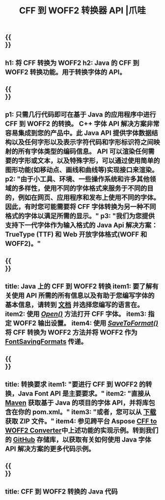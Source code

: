 ﻿---
translation: true
template: /_templates/conversion-child-java.md
title: CFF 到 WOFF2 转换器 API |爪哇
description: 在 Windows 和 Linux 上使用 Java API 将 CFF 转换为 WOFF。将此原生 CFF 到 WOFF 字体转换功能集成到您自己的解决方案中。
keywords: cff to woff2 java api, cff2woff2 java解决方案, cff to woff2 java
url: /java/conversion/cff-to-woff2/
family: font
platformtag: java
feature: conversion
otherformats: TTF WOFF
---

{{<section banner>}}
---
h1: 将 CFF 转换为 WOFF2
h2: Java 的 CFF 到 WOFF2 转换功能。用于转换字体的 API。
---

{{<section overview>}}
---
p1: 只需几行代码即可在基于 Java 的应用程序中进行 CFF 到 WOFF2 的转换。 С++ 字体 API 解决方案非常容易集成到您的产品中。此 Java API 提供字体数据结构以及任何字形以及表示字符代码和字形标识符之间映射的所有字体类型的编码信​​息。 API 可以渲染任何需要的字形或文本，以及特殊字形，可以通过使用简单的图形功能(如移动点、画线和曲线等)实现接口来渲染。
p2: "由于小工具、环境、一些操作系统和许多其他领域的多样性，使用不同的字体格式来服务于不同的目的，例如在网页、应用程序和发布上使用不同的字体。因此，有时您可能需要将 CFF 字体转换为另一种不同格式的字体以满足所需的显示。"
p3: "我们为您提供支持下一代字体作为输入格式的 Java Api 解决方案：TrueType (TTF) 和 Web 开放字体格式(WOFF 和 WOFF2)。"
---

{{<section feature1>}}
---
title: Java 上的 CFF 到 WOFF2 转换
item1: 要了解有关使用 API 所需的所有信息以及有助于您编写字体的基本信息，请转到 [文档](https://docs.aspose.com/font/) 并选择您编写的语言在。
item2: 使用 [*Open()*](https://reference.aspose.com/font/java/com.aspose.font/Font#open-com.aspose.font.FontDefinition-) 方法打开 CFF 字体。
item3: 指定 WOFF2 输出设置。
item4: 使用 [*SaveToFormat()*](https://reference.aspose.com/font/java/com.aspose.font/Font#saveToFormat-java.io.OutputStream-com.aspose.font.FontSavingFormats-)将 CFF 转换为 WOFF2 方法并将 WOFF2 作为 [FontSavingFormats](https://reference.aspose.com/font/java/com.aspose.font/FontSavingFormats) 传递。
---

{{<section feature2>}}
---
title: 转换要求
item1: "要进行 CFF 到 WOFF2 的转换，Java Font API 是主要要求。"
item2: "直接从 [Maven](https://repository.aspose.com/webapp/#/artifacts/browse/tree/General/repo/com/aspose/aspose-font) 获取基于 Java 的项目的字体 API，并将库包含在你的 pom.xml。"
item3: "或者，您可以从 [下载](https://releases.aspose.com/font/java/) 获取 ZIP 文件。"
item4: 参见跨平台 Aspose [CFF to WOFF2 Converter](https://products.aspose.app/font/conversion/cff-to-woff2)中上述功能的实现示例。转到我们的 [GitHub](https://github.com/aspose-font/Aspose.Font-Documentation/tree/master/java-examples) 存储库，以获取有关如何使用 Java 字体 API 解决方案的更多代码示例。
---

{{<section codeexample>}}
---
title: CFF 到 WOFF2 转换的 Java 代码
---